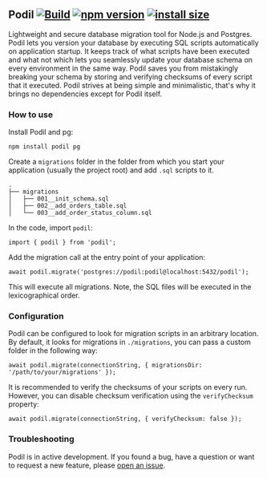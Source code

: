 ## Podil [![Build](https://github.com/podiljs/podil/actions/workflows/build.yaml/badge.svg)](https://github.com/podiljs/podil/actions/workflows/build.yaml) [![npm version](https://img.shields.io/npm/v/podil.svg?style=flat)](https://www.npmjs.com/package/podil) [![install size](https://packagephobia.com/badge?p=podil)](https://www.npmjs.com/package/podil)

Lightweight and secure database migration tool for Node.js and Postgres. Podil lets
you version your database by executing SQL scripts automatically on application
startup. It keeps track of what scripts have been executed and what not which lets
you seamlessly update your database schema on every environment in the same way. Podil
saves you from mistakingly breaking your schema by storing and verifying checksums
of every script that it executed. Podil strives at being simple and minimalistic,
that's why it brings no dependencies except for Podil itself.


### How to use
Install Podil and pg:

```shell
npm install podil pg
```

Create a `migrations` folder in the folder from which you start your
application (usually the project root) and add `.sql` scripts to it.
```shell
.
├── migrations
│   ├── 001__init_schema.sql
│   ├── 002__add_orders_table.sql
│   └── 003__add_order_status_column.sql
```

In the code, import `podil`:
```shell
import { podil } from 'podil';
```

Add the migration call at the entry point of your application:

```shell
await podil.migrate('postgres://podil:podil@localhost:5432/podil');
```

This will execute all migrations. Note, the SQL files will be executed
in the lexicographical order.

### Configuration

Podil can be configured to look for migration scripts in an arbitrary location.
By default, it looks for migrations in `./migrations`, you can pass a custom
folder in the following way:

```shell
await podil.migrate(connectionString, { migrationsDir: '/path/to/your/migrations' });
```

It is recommended to verify the checksums of your scripts on every run. However,
you can disable checksum verification using the `verifyChecksum` property:

```shell
await podil.migrate(connectionString, { verifyChecksum: false });
```

### Troubleshooting

Podil is in active development. If you found a bug, have a question or
want to request a new feature, please
[open an issue](https://github.com/podiljs/podil/issues).
